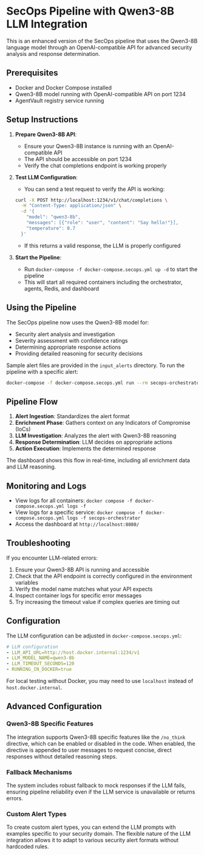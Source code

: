 # SecOps Pipeline with Qwen3-8B LLM Integration

This is an enhanced version of the SecOps pipeline that uses the Qwen3-8B language model through an OpenAI-compatible API for advanced security analysis and response determination.

## Prerequisites

- Docker and Docker Compose installed
- Qwen3-8B model running with OpenAI-compatible API on port 1234
- AgentVault registry service running

## Setup Instructions

1. **Prepare Qwen3-8B API**:
   - Ensure your Qwen3-8B instance is running with an OpenAI-compatible API
   - The API should be accessible on port 1234
   - Verify the chat completions endpoint is working properly

2. **Test LLM Configuration**:
   - You can send a test request to verify the API is working:
   ```bash
   curl -X POST http://localhost:1234/v1/chat/completions \
     -H "Content-Type: application/json" \
     -d '{
       "model": "qwen3-8b",
       "messages": [{"role": "user", "content": "Say hello!"}],
       "temperature": 0.7
     }'
   ```
   - If this returns a valid response, the LLM is properly configured

3. **Start the Pipeline**:
   - Run `docker-compose -f docker-compose.secops.yml up -d` to start the pipeline
   - This will start all required containers including the orchestrator, agents, Redis, and dashboard

## Using the Pipeline

The SecOps pipeline now uses the Qwen3-8B model for:

- Security alert analysis and investigation
- Severity assessment with confidence ratings
- Determining appropriate response actions
- Providing detailed reasoning for security decisions

Sample alert files are provided in the `input_alerts` directory. To run the pipeline with a specific alert:

```bash
docker-compose -f docker-compose.secops.yml run --rm secops-orchestrator --alert-file /app/input_alerts/sample_alert1.json
```

## Pipeline Flow

1. **Alert Ingestion**: Standardizes the alert format
2. **Enrichment Phase**: Gathers context on any Indicators of Compromise (IoCs)
3. **LLM Investigation**: Analyzes the alert with Qwen3-8B reasoning
4. **Response Determination**: LLM decides on appropriate actions
5. **Action Execution**: Implements the determined response

The dashboard shows this flow in real-time, including all enrichment data and LLM reasoning.

## Monitoring and Logs

- View logs for all containers: `docker compose -f docker-compose.secops.yml logs -f`
- View logs for a specific service: `docker compose -f docker-compose.secops.yml logs -f secops-orchestrator`
- Access the dashboard at `http://localhost:8080/`

## Troubleshooting

If you encounter LLM-related errors:

1. Ensure your Qwen3-8B API is running and accessible
2. Check that the API endpoint is correctly configured in the environment variables
3. Verify the model name matches what your API expects
4. Inspect container logs for specific error messages
5. Try increasing the timeout value if complex queries are timing out

## Configuration

The LLM configuration can be adjusted in `docker-compose.secops.yml`:

```yaml
# LLM configuration
- LLM_API_URL=http://host.docker.internal:1234/v1
- LLM_MODEL_NAME=qwen3-8b
- LLM_TIMEOUT_SECONDS=120
- RUNNING_IN_DOCKER=true
```

For local testing without Docker, you may need to use `localhost` instead of `host.docker.internal`.

## Advanced Configuration

### Qwen3-8B Specific Features

The integration supports Qwen3-8B specific features like the `/no_think` directive, which can be enabled or disabled in the code. When enabled, the directive is appended to user messages to request concise, direct responses without detailed reasoning steps.

### Fallback Mechanisms

The system includes robust fallback to mock responses if the LLM fails, ensuring pipeline reliability even if the LLM service is unavailable or returns errors.

### Custom Alert Types

To create custom alert types, you can extend the LLM prompts with examples specific to your security domain. The flexible nature of the LLM integration allows it to adapt to various security alert formats without hardcoded rules.
